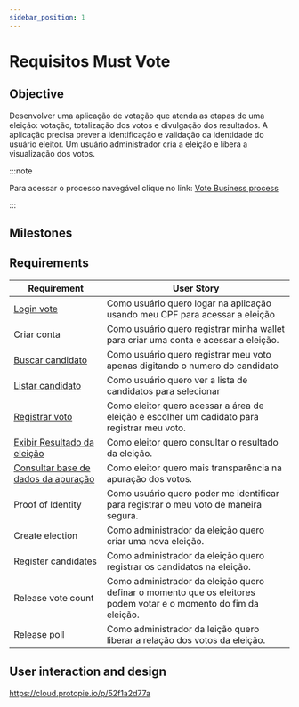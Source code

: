 ```yaml
---
sidebar_position: 1
---
```


# Requisitos Must Vote

## Objective

Desenvolver uma aplicação de votação que atenda as etapas de uma eleição: votação, totalização dos votos e divulgação dos resultados. A aplicação precisa prever a identificação e validação da identidade do usuário eleitor. Um usuário administrador cria a eleição e libera a visualização dos votos.

:::note 

Para acessar o processo navegável clique no link:
[Vote Business process](https://must-blockchain.github.io/MustVote/BusinessArchitecture/index.html#list)

:::


## Milestones



## Requirements

| Requirement | User Story |
| ----------- | ---------- |
| [Login vote](UserStories/Login.md) | Como usuário quero logar na aplicação usando meu CPF para acessar a eleição |
| Criar conta | Como usuário quero registrar minha wallet para criar uma conta e acessar a eleição. |
| [Buscar candidato](UserStories/BuscarCandidato.md) | Como usuário quero registrar meu voto apenas digitando o numero do candidato |
| [Listar candidato](UserStories/ListarCandidato.md) | Como usuário quero ver a lista de candidatos para selecionar |
| [Registrar voto](UserStories/RegistrarVoto.md) | Como eleitor quero acessar a área de eleição e escolher um cadidato para registrar meu voto. |
| [Exibir Resultado da eleição](UserStories/ExibirResultado.md) | Como eleitor quero consultar o resultado da eleição. |
| [Consultar base de dados da apuração](UserStories/ConsultarApuracao.md) | Como eleitor quero mais transparência na apuração dos votos. |
| Proof of Identity | Como usuário quero poder me identificar para registrar o meu voto de maneira segura. |
| Create election | Como administrador da eleição quero criar uma nova eleição. |
| Register candidates | Como administrador da eleição quero registrar os candidatos na eleição.  |
| Release vote count | Como administrador da eleição quero definar o momento que os eleitores podem votar e o momento do fim da eleição. |
| Release poll | Como administrador da leição quero liberar a relação dos votos da eleição. |

## User interaction and design

 https://cloud.protopie.io/p/52f1a2d77a
